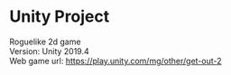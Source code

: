# Unity Project
Roguelike 2d game  </br>
Version: Unity 2019.4 </br>
Web game url: https://play.unity.com/mg/other/get-out-2
